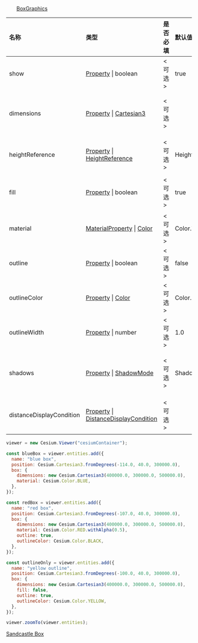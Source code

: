 &emsp;&emsp;[BoxGraphics](https://staven630.github.io/cesium-doc-zh/BoxGraphics.html)

| 名称                     | 类型                                                                                                                                                                       | 是否必填 | 默认值               | 描述                                           |
| :----------------------- | :------------------------------------------------------------------------------------------------------------------------------------------------------------------------- | :------- | :------------------- | :--------------------------------------------- |
| show                     | [Property](https://staven630.github.io/cesium-doc-zh/Property.html) \| boolean                                                                                             | <可选>   | true                 | 布尔属性，指定框的可见性。                     |
| dimensions               | [Property](https://staven630.github.io/cesium-doc-zh/Property.html) \| [Cartesian3](https://staven630.github.io/cesium-doc-zh/Cartesian3.html)                             | <可选>   |                      | Cartesian3 属性指定的长度，宽度，和箱的高度。  |
| heightReference          | [Property](https://staven630.github.io/cesium-doc-zh/Property.html) \| [HeightReference](https://staven630.github.io/cesium-doc-zh/global.html#HeightReference)            | <可选>   | HeightReference.NONE | 指定距离实体位置的高度相对于什么。             |
| fill                     | [Property](https://staven630.github.io/cesium-doc-zh/Property.html) \| boolean                                                                                             | <可选>   | true                 | 布尔属性，指定框是否填充了提供的材料。         |
| material                 | [MaterialProperty](https://staven630.github.io/cesium-doc-zh/MaterialProperty.html) \| [Color](https://staven630.github.io/cesium-doc-zh/Color.html)                       | <可选>   | Color.WHITE          | 指定用于填充框的材料。                         |
| outline                  | [Property](https://staven630.github.io/cesium-doc-zh/Property.html) \| boolean                                                                                             | <可选>   | false                | 布尔属性，指定框是否有轮廓。                   |
| outlineColor             | [Property](https://staven630.github.io/cesium-doc-zh/Property.html) \| [Color](https://staven630.github.io/cesium-doc-zh/Color.html)                                       | <可选>   | Color.BLACK          | 指定 Color 轮廓的属性。                        |
| outlineWidth             | [Property](https://staven630.github.io/cesium-doc-zh/Property.html) \| number                                                                                              | <可选>   | 1.0                  | 指定轮廓宽度的数字属性。                       |
| shadows                  | [Property](https://staven630.github.io/cesium-doc-zh/Property.html) \| [ShadowMode](https://staven630.github.io/cesium-doc-zh/global.html#ShadowMode)                      | <可选>   | ShadowMode.DISABLED  | 枚举属性，指定框是投射还是接收来自光源的阴影。 |
| distanceDisplayCondition | [Property](https://staven630.github.io/cesium-doc-zh/Property.html) \| [DistanceDisplayCondition](https://staven630.github.io/cesium-doc-zh/DistanceDisplayCondition.html) | <可选>   |                      | 指定在离相机多远的地方显示此框。               |

```js
viewer = new Cesium.Viewer("cesiumContainer");

const blueBox = viewer.entities.add({
  name: "blue box",
  position: Cesium.Cartesian3.fromDegrees(-114.0, 40.0, 300000.0),
  box: {
    dimensions: new Cesium.Cartesian3(400000.0, 300000.0, 500000.0),
    material: Cesium.Color.BLUE,
  },
});

const redBox = viewer.entities.add({
  name: "red box",
  position: Cesium.Cartesian3.fromDegrees(-107.0, 40.0, 300000.0),
  box: {
    dimensions: new Cesium.Cartesian3(400000.0, 300000.0, 500000.0),
    material: Cesium.Color.RED.withAlpha(0.5),
    outline: true,
    outlineColor: Cesium.Color.BLACK,
  },
});

const outlineOnly = viewer.entities.add({
  name: "yellow outline",
  position: Cesium.Cartesian3.fromDegrees(-100.0, 40.0, 300000.0),
  box: {
    dimensions: new Cesium.Cartesian3(400000.0, 300000.0, 500000.0),
    fill: false,
    outline: true,
    outlineColor: Cesium.Color.YELLOW,
  },
});

viewer.zoomTo(viewer.entities);
```

[Sandcastle Box](https://sandcastle.cesium.com/index.html?src=Box.html)
